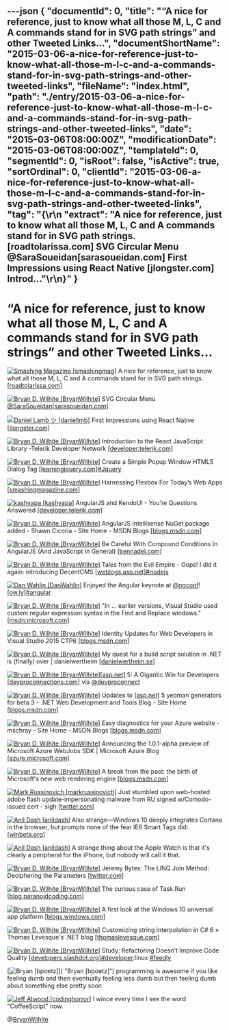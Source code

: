 ---json
{
  "documentId": 0,
  "title": "“A nice for reference, just to know what all those M, L, C and A commands stand for in SVG path strings” and other Tweeted Links…",
  "documentShortName": "2015-03-06-a-nice-for-reference-just-to-know-what-all-those-m-l-c-and-a-commands-stand-for-in-svg-path-strings-and-other-tweeted-links",
  "fileName": "index.html",
  "path": "./entry/2015-03-06-a-nice-for-reference-just-to-know-what-all-those-m-l-c-and-a-commands-stand-for-in-svg-path-strings-and-other-tweeted-links",
  "date": "2015-03-06T08:00:00Z",
  "modificationDate": "2015-03-06T08:00:00Z",
  "templateId": 0,
  "segmentId": 0,
  "isRoot": false,
  "isActive": true,
  "sortOrdinal": 0,
  "clientId": "2015-03-06-a-nice-for-reference-just-to-know-what-all-those-m-l-c-and-a-commands-stand-for-in-svg-path-strings-and-other-tweeted-links",
  "tag": "{\r\n  \"extract\": \"A nice for reference, just to know what all those M, L, C and A commands stand for in SVG path strings. [roadtolarissa.com]        SVG Circular Menu @SaraSoueidan[sarasoueidan.com]        First Impressions using React Native [jlongster.com]        Introd...\"\r\n}"
}
---

# “A nice for reference, just to know what all those M, L, C and A commands stand for in SVG path strings” and other Tweeted Links…

[<img alt="Smashing Magazine [smashingmag]" src="https://songhay.blob.core.windows.net/shared-social-twitter/smashingmag.png">](http://www.smashingmagazine.com/ "Smashing Magazine [smashingmag]") A nice for reference, just to know what all those M, L, C and A commands stand for in SVG path strings. [[roadtolarissa.com]](http://roadtolarissa.com/blog/2015/02/22/svg-path-strings/)

[<img alt="Bryan D. Wilhite [BryanWilhite]" src="https://songhay.blob.core.windows.net/shared-social-twitter/BryanWilhite.jpeg">](http://songhayblog.azurewebsites.net/ "Bryan D. Wilhite [BryanWilhite]") SVG Circular Menu [@SaraSoueidan](http://twitter.com/SaraSoueidan)[[sarasoueidan.com]](http://sarasoueidan.com/tools/circulus/)

[<img alt="Daniel Lamb ツ [daniellmb]" src="https://songhay.blob.core.windows.net/shared-social-twitter/daniellmb.jpeg">](http://www.linkedin.com/in/daniellamb "Daniel Lamb ツ [daniellmb]") First Impressions using React Native [[jlongster.com]](http://jlongster.com/First-Impressions-using-React-Native)

[<img alt="Bryan D. Wilhite [BryanWilhite]" src="https://songhay.blob.core.windows.net/shared-social-twitter/BryanWilhite.jpeg">](http://songhayblog.azurewebsites.net/ "Bryan D. Wilhite [BryanWilhite]") Introduction to the React JavaScript Library -Telerik Developer Network [[developer.telerik.com]](http://developer.telerik.com/featured/introduction-to-the-react-javascript-framework/)

[<img alt="Bryan D. Wilhite [BryanWilhite]" src="https://songhay.blob.core.windows.net/shared-social-twitter/BryanWilhite.jpeg">](http://songhayblog.azurewebsites.net/ "Bryan D. Wilhite [BryanWilhite]") Create a Simple Popup Window HTML5 Dialog Tag [[learningjquery.com]](http://www.learningjquery.com/2015/03/create-a-simple-popup-window-html5-dialog-tag)[#Jquery](http://search.twitter.com/search?q=%23Jquery)

[<img alt="Bryan D. Wilhite [BryanWilhite]" src="https://songhay.blob.core.windows.net/shared-social-twitter/BryanWilhite.jpeg">](http://songhayblog.azurewebsites.net/ "Bryan D. Wilhite [BryanWilhite]") Harnessing Flexbox For Today’s Web Apps [[smashingmagazine.com]](http://www.smashingmagazine.com/2015/03/harnessing-flexbox-for-todays-web-apps/)

[<img alt="kashyapa [kashyapa]" src="https://songhay.blob.core.windows.net/shared-social-twitter/kashyapa.png">](http://about.me/kashyapa "kashyapa [kashyapa]") AngularJS and KendoUI - You're Questions Answered [[developer.telerik.com]](http://developer.telerik.com/featured/angularjs-and-kendoui-youre-questions-answered/)

[<img alt="Bryan D. Wilhite [BryanWilhite]" src="https://songhay.blob.core.windows.net/shared-social-twitter/BryanWilhite.jpeg">](http://songhayblog.azurewebsites.net/ "Bryan D. Wilhite [BryanWilhite]") AngularJS intellisense NuGet package added - Shawn Cicoria - Site Home - MSDN Blogs [[blogs.msdn.com]](http://blogs.msdn.com/b/scicoria/archive/2015/02/27/angularjs-intellisense-nuget-package-added.aspx)

[<img alt="Bryan D. Wilhite [BryanWilhite]" src="https://songhay.blob.core.windows.net/shared-social-twitter/BryanWilhite.jpeg">](http://songhayblog.azurewebsites.net/ "Bryan D. Wilhite [BryanWilhite]") Be Careful With Compound Conditions In AngularJS (And JavaScript In General) [[bennadel.com]](http://www.bennadel.com/blog/2789-be-careful-with-compound-conditions-in-angularjs-and-javascript-in-general.htm)

[<img alt="Bryan D. Wilhite [BryanWilhite]" src="https://songhay.blob.core.windows.net/shared-social-twitter/BryanWilhite.jpeg">](http://songhayblog.azurewebsites.net/ "Bryan D. Wilhite [BryanWilhite]") Tales from the Evil Empire - Oops! I did it again: introducing DecentCMS [[weblogs.asp.net]](http://weblogs.asp.net/bleroy/introducing-decent-cms)[#nodejs](http://search.twitter.com/search?q=%23nodejs)

[<img alt="Dan Wahlin [DanWahlin]" src="https://songhay.blob.core.windows.net/shared-social-twitter/DanWahlin.jpg">](http://weblogs.asp.net/dwahlin "Dan Wahlin [DanWahlin]") Enjoyed the Angular keynote at [@ngconf](http://twitter.com/ngconf)! [[ow.ly]](http://ow.ly/i/8Tq32)[#angular](http://search.twitter.com/search?q=%23angular)

[<img alt="Bryan D. Wilhite [BryanWilhite]" src="https://songhay.blob.core.windows.net/shared-social-twitter/BryanWilhite.jpeg">](http://songhayblog.azurewebsites.net/ "Bryan D. Wilhite [BryanWilhite]") "In ... earlier versions, Visual Studio used custom regular expression syntax in the Find and Replace windows." [[msdn.microsoft.com]](https://msdn.microsoft.com/en-us/library/2k3te2cs.aspx)

[<img alt="Bryan D. Wilhite [BryanWilhite]" src="https://songhay.blob.core.windows.net/shared-social-twitter/BryanWilhite.jpeg">](http://songhayblog.azurewebsites.net/ "Bryan D. Wilhite [BryanWilhite]") Identity Updates for Web Developers in Visual Studio 2015 CTP6 [[blogs.msdn.com]](http://blogs.msdn.com/b/webdev/archive/2015/02/25/identity-updates-for-web-developers-in-visual-studio-2015-ctp6.aspx)

[<img alt="Bryan D. Wilhite [BryanWilhite]" src="https://songhay.blob.core.windows.net/shared-social-twitter/BryanWilhite.jpeg">](http://songhayblog.azurewebsites.net/ "Bryan D. Wilhite [BryanWilhite]") My quest for a build script solution in .NET is (finally) over | danielwertheim [[danielwertheim.se]](http://danielwertheim.se/2015/03/01/my-quest-for-a-build-script-solution-in-net-is-finally-over/)

[<img alt="Bryan D. Wilhite [BryanWilhite]" src="https://songhay.blob.core.windows.net/shared-social-twitter/BryanWilhite.jpeg">](http://songhayblog.azurewebsites.net/ "Bryan D. Wilhite [BryanWilhite]")[[asp.net]](http://www.asp.net/) 5: A Gigantic Win for Developers [[devproconnections.com]](http://devproconnections.com/development/aspnet-5-gigantic-win-developers) via [@devproconnect](http://twitter.com/devproconnect)

[<img alt="Bryan D. Wilhite [BryanWilhite]" src="https://songhay.blob.core.windows.net/shared-social-twitter/BryanWilhite.jpeg">](http://songhayblog.azurewebsites.net/ "Bryan D. Wilhite [BryanWilhite]") Updates to [[asp.net]](http://www.asp.net/) 5 yeoman generators for beta 3 - .NET Web Development and Tools Blog - Site Home [[blogs.msdn.com]](http://blogs.msdn.com/b/webdev/archive/2015/02/28/asp-net-yeoman-generators-for-beta-3.aspx)

[<img alt="Bryan D. Wilhite [BryanWilhite]" src="https://songhay.blob.core.windows.net/shared-social-twitter/BryanWilhite.jpeg">](http://songhayblog.azurewebsites.net/ "Bryan D. Wilhite [BryanWilhite]") Easy diagnostics for your Azure website - mschray - Site Home - MSDN Blogs [[blogs.msdn.com]](http://blogs.msdn.com/b/mschray/archive/2015/02/26/easy-diagnostics-for-your-azure-website.aspx)

[<img alt="Bryan D. Wilhite [BryanWilhite]" src="https://songhay.blob.core.windows.net/shared-social-twitter/BryanWilhite.jpeg">](http://songhayblog.azurewebsites.net/ "Bryan D. Wilhite [BryanWilhite]") Announcing the 1.0.1-alpha preview of Microsoft Azure WebJobs SDK | Microsoft Azure Blog [[azure.microsoft.com]](http://azure.microsoft.com/blog/2015/02/24/announcing-the-1-0-1-alpha-preview-of-microsoft-azure-webjobs-sdk/)

[<img alt="Bryan D. Wilhite [BryanWilhite]" src="https://songhay.blob.core.windows.net/shared-social-twitter/BryanWilhite.jpeg">](http://songhayblog.azurewebsites.net/ "Bryan D. Wilhite [BryanWilhite]") A break from the past: the birth of Microsoft's new web rendering engine [[blogs.msdn.com]](http://blogs.msdn.com/b/ie/archive/2015/02/26/a-break-from-the-past-the-birth-of-microsoft-s-new-web-rendering-engine.aspx)

[<img alt="Mark Russinovich [markrussinovich]" src="https://songhay.blob.core.windows.net/shared-social-twitter/markrussinovich.jpg">](http://www.markrussinovich.com/ "Mark Russinovich [markrussinovich]") Just stumbled upon web-hosted adobe flash update-impersonating malware from RU signed w/Comodo-issued cert - sigh [[twitter.com]](https://twitter.com/markrussinovich/status/572971919303032832/photo/1)

[<img alt="Anil Dash [anildash]" src="https://songhay.blob.core.windows.net/shared-social-twitter/anildash.png">](http://anildash.com/ "Anil Dash [anildash]") Also strange—Windows 10 deeply integrates Cortana in the browser, but prompts none of the fear IE6 Smart Tags did: [[winbeta.org]](http://www.winbeta.org/news/windows-10-closer-look-cortana-integration-spartan-video)

[<img alt="Anil Dash [anildash]" src="https://songhay.blob.core.windows.net/shared-social-twitter/anildash.png">](http://anildash.com/ "Anil Dash [anildash]") A strange thing about the Apple Watch is that it's clearly a peripheral for the iPhone, but nobody will call it that.

[<img alt="Bryan D. Wilhite [BryanWilhite]" src="https://songhay.blob.core.windows.net/shared-social-twitter/BryanWilhite.jpeg">](http://songhayblog.azurewebsites.net/ "Bryan D. Wilhite [BryanWilhite]") Jeremy Bytes: The LINQ Join Method: Deciphering the Parameters [[twitter.com]](https://twitter.com/safety/unsafe_link_warning?unsafe_link=http%3A%2F%2Fjeremybytes.blogspot.co.uk%2F2015%2F02%2Fthe-linq-join-method-deciphering_25.html)

[<img alt="Bryan D. Wilhite [BryanWilhite]" src="https://songhay.blob.core.windows.net/shared-social-twitter/BryanWilhite.jpeg">](http://songhayblog.azurewebsites.net/ "Bryan D. Wilhite [BryanWilhite]") The curious case of Task.Run [[blog.paranoidcoding.com]](http://blog.paranoidcoding.com/2015/02/23/curious-case-of-task-run.html)

[<img alt="Bryan D. Wilhite [BryanWilhite]" src="https://songhay.blob.core.windows.net/shared-social-twitter/BryanWilhite.jpeg">](http://songhayblog.azurewebsites.net/ "Bryan D. Wilhite [BryanWilhite]") A first look at the Windows 10 universal app platform [[blogs.windows.com]](http://blogs.windows.com/buildingapps/2015/03/02/a-first-look-at-the-windows-10-universal-app-platform/)

[<img alt="Bryan D. Wilhite [BryanWilhite]" src="https://songhay.blob.core.windows.net/shared-social-twitter/BryanWilhite.jpeg">](http://songhayblog.azurewebsites.net/ "Bryan D. Wilhite [BryanWilhite]") Customizing string interpolation in C# 6 » Thomas Levesque's .NET blog [[thomaslevesque.com]](http://www.thomaslevesque.com/2015/02/24/customizing-string-interpolation-in-c-6/)

[<img alt="Bryan D. Wilhite [BryanWilhite]" src="https://songhay.blob.core.windows.net/shared-social-twitter/BryanWilhite.jpeg">](http://songhayblog.azurewebsites.net/ "Bryan D. Wilhite [BryanWilhite]") Study: Refactoring Doesn't Improve Code Quality [[developers.slashdot.org]](http://developers.slashdot.org/story/15/03/03/2229212/study-refactoring-doesnt-improve-code-quality?utm_source=feedly&utm_reader=feedly1.0mainlinkanon&utm_medium=feed)[#developer](http://search.twitter.com/search?q=%23developer):linux [#feedly](http://search.twitter.com/search?q=%23feedly)

[<img alt="Bryan [bpoetz]" src="https://songhay.blob.core.windows.net/shared-social-twitter/bpoetz.jpeg">]( "Bryan [bpoetz]") programming is awesome if you like feeling dumb and then eventually feeling less dumb but then feeling dumb about something else pretty soon

[<img alt="Jeff Atwood [codinghorror]" src="https://songhay.blob.core.windows.net/shared-social-twitter/codinghorror.png">](http://blog.codinghorror.com/ "Jeff Atwood [codinghorror]") I wince every time I see the word "CoffeeScript" now.

@[BryanWilhite](https://twitter.com/BryanWilhite)
